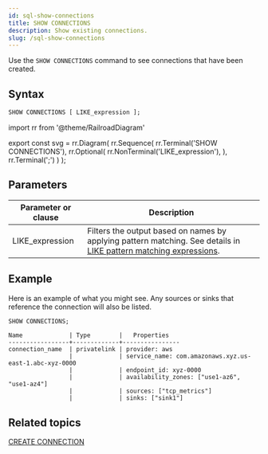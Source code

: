 ```yaml
---
id: sql-show-connections
title: SHOW CONNECTIONS
description: Show existing connections.
slug: /sql-show-connections
---
```


<head>
  <link rel="canonical" href="https://docs.risingwave.com/docs/current/sql-show-connections/" />
</head>

Use the `SHOW CONNECTIONS` command to see connections that have been created.

## Syntax

```sql
SHOW CONNECTIONS [ LIKE_expression ];
```

import rr from '@theme/RailroadDiagram'

export const svg = rr.Diagram(
rr.Sequence(
rr.Terminal('SHOW CONNECTIONS'),
rr.Optional(
rr.NonTerminal('LIKE_expression'),
),
rr.Terminal(';')
)
);

<Drawer SVG={svg} />

## Parameters

| Parameter or clause | Description                                                                                                                                                                                            |
| ------------------- | ------------------------------------------------------------------------------------------------------------------------------------------------------------------------------------------------------ |
| LIKE_expression     | Filters the output based on names by applying pattern matching. See details in [LIKE pattern matching expressions](/sql/functions-operators/sql-function-string.md#like-pattern-matching-expressions). |

## Example

Here is an example of what you might see. Any sources or sinks that reference the connection will also be listed.

```sql
SHOW CONNECTIONS;
```

```
Name             | Type        |   Properties
-----------------+-------------+----------------
connection_name  | privatelink | provider: aws
                 |             | service_name: com.amazonaws.xyz.us-east-1.abc-xyz-0000
                 |             | endpoint_id: xyz-0000
                 |             | availability_zones: ["use1-az6", "use1-az4"]
                 |             | sources: ["tcp_metrics"]
                 |             | sinks: ["sink1"]
```

## Related topics

[CREATE CONNECTION](sql-create-connection.md)
